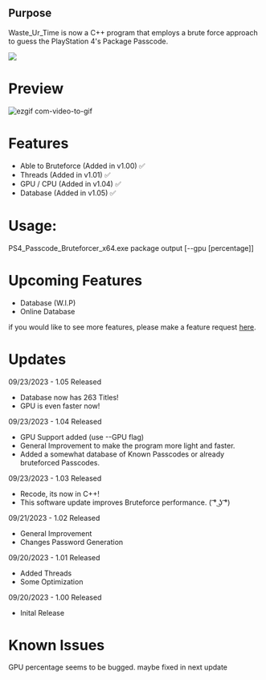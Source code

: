 ## Purpose

Waste_Ur_Time is now a C++ program that employs a brute force approach to guess the PlayStation 4's Package Passcode.

![](https://i.imgur.com/leQMFuP.png)

# Preview

![ezgif com-video-to-gif](https://github.com/HoppersPS4/Waste_Ur_Time/assets/80831610/214df483-16ec-47ba-bc77-0b695cad1843)

# Features
  - Able to Bruteforce (Added in v1.00) ✅
  - Threads (Added in v1.01) ✅
  - GPU / CPU (Added in v1.04) ✅
  - Database (Added in v1.05) ✅

# Usage:

PS4_Passcode_Bruteforcer_x64.exe package output [--gpu [percentage]] 

# Upcoming Features
- Database (W.I.P)
- Online Database
  
if you would like to see more features, please make a feature request [here](https://github.com/HoppersPS4/Waste_Ur_Time/issues/new).

# Updates

09/23/2023 - 1.05 Released
- Database now has 263 Titles!
- GPU is even faster now!

09/23/2023 - 1.04 Released
  - GPU Support added (use --GPU flag)
  - General Improvement to make the program more light and faster.
  - Added a somewhat database of Known Passcodes or already bruteforced Passcodes.

09/23/2023 - 1.03 Released
  - Recode, its now in C++!
  - This software update improves Bruteforce performance. ( ͡° ͜ʖ ͡°)

09/21/2023 - 1.02 Released
  - General Improvement
  - Changes Password Generation
    
09/20/2023 - 1.01 Released
  - Added Threads
  - Some Optimization
    
09/20/2023 - 1.00 Released
  - Inital Release

# Known Issues
GPU percentage seems to be bugged.
maybe fixed in next update
